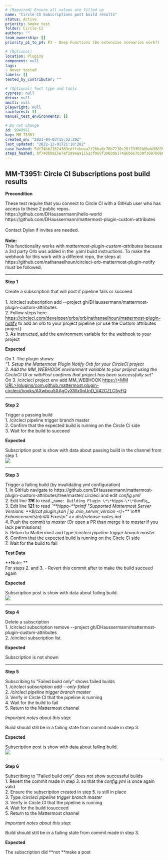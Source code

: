 ```yaml
---
# (Required) Ensure all values are filled up
name: "Circle CI Subscriptions post build results"
status: Active
priority: Smoke test
folder: Circle-CI
authors: ""
team_ownership: []
priority_p1_to_p4: P3 - Deep Functions (Do extensive scenarios work?)

# (Optional)
location: Plugins
component: null
tags:
- Never tested
labels: []
tested_by_contributor: ""

# (Optional) Test type and tools
cypress: null
detox: null
mmctl: null
playwright: null
rainforest: []
manual_test_environments: []

# Do not change
id: 9943911
key: MM-T3951
created_on: "2021-04-03T15:52:29Z"
last_updated: "2022-12-01T21:10:28Z"
case_hashed: 5df74bb21624369edffebeaa2f28ba0c76b7210c25f79302b0bd43883983744e1ce67efac60421b8c1f332dec65c6cea
steps_hashed: bf740bb915e7ef299aaa1152cf965f3980da174a6b667b30f169780e882d50979a328e445619acc0e9deb7ea877d1991
---
```


<!-- (Auto-generated) Based on frontmatter's "key" and "name" -->

## MM-T3951: Circle CI Subscriptions post build results

**Precondition**

These test require that you connect to Circle CI with a GitHub user who has access to these 2 public repos.\
https\://github.com/DHaussermann/hello-world\
https\://github.com/DHaussermann/mattermost-plugin-custom-attributes\
\
Contact Dylan if invites are needed.\
\
**Note:**\
This functionality works with _mattermost-plugin-custom-attributes_ because a 3rd party Orb was added in the .yaml build instructions. To make the webhook for this work with a different repo, the steps at https\://github.com/nathanaelhoun/circleci-orb-mattermost-plugin-notify must be followed.

---

**Step 1**

Create a subscription that will post if pipeline fails or succeed\
\
1\. /circleci subscription add --project gh/DHaussermann/mattermost-plugin-custom-attributes\
2\. Follow steps here <https://circleci.com/developer/orbs/orb/nathanaelhoun/mattermost-plugin-notify> to add an orb to your project pipeline (or use the Custom attributes project)\
3\. As instructed, add the environment variable for the webhook to your project

**Expected**

On 1. The plugin shows:\
_"1. Setup the Mattermost Plugin Notify Orb for your CircleCI project\
2\. Add the MM\_WEBHOOK environment variable to your project using the CircleCI UI or withPost confirms that project has been successfully set"_\
On 3. /circleci project env add MM\_WEBHOOK [https://\<MM URL>/plugins/com.github.mattermost.plugin-circleci/hooks/AXwbcu5XAgCyXWx0pUnD\_V42CZLC5yFQ](https://dkh-5-33-release.test.mattermost.cloud/plugins/com.github.mattermost.plugin-circleci/hooks/AXwbcu5XAgCyXWx0pUnD_V42CZLC5yFQ)

---

**Step 2**

Trigger a passing build\
1\. /circleci pipeline trigger branch master\
2\. Confirm that the expected build is running on the Circle Ci side\
3\. Wait for the build to succeed

**Expected**

Subscription post is show with data about passing build in the channel from step 1.\
![](https://cloudfront.tm4j.smartbear.com/tenant/ad722c15-e2a6-3788-82f3-92f99221f446/project/10302/embedded-f3277290f945470c4add5d21ef3dc7ca7b74388fc7152bfb6b99ae58c66a95a8-1617466205706-1617466205706.png)

---

**Step 3**

Trigger a failing build (by invalidating yml configuration)\
1\. In GitHub navigate to https\://github.com/DHaussermann/mattermost-plugin-custom-attributes/tree/master/.circleci and edit _config.yml_\
2\. Edit line _**116**_ to read \_`name: Building Plugin \*\*hippo-\*\*Bundle`\_\
3\. Edit line **121** to read _\`\*\*hippo-\*\*printf "Supported Mattermost Server Versions: \*\*$(cat plugin.json | jq .min\_server\_version -r)+\*\* \n## Enhancements\n\n## Fixes\n" >> dist/release-notes.md_\
4\. Push the commit to _master_ (Or open a PR than merge it to _master_ if you lack permissions)\
5\. Return to Mattermost and type _/circleci pipeline trigger branch master_\
6\. Confirm that the expected build is running on the Circle Ci side\
7\. Wait for the build to fail

**Test Data**

\*\*Note: \*\*\
For steps 2. and 3. - Revert this commit after to make the build succeed again

**Expected**

Subscription post is show with data about failing build.\
![](https://cloudfront.tm4j.smartbear.com/tenant/ad722c15-e2a6-3788-82f3-92f99221f446/project/10302/embedded-f3277290f945470c4add5d21ef3dc7ca7b74388fc7152bfb6b99ae58c66a95a8-1617466892719-1617466892719.png)

---

**Step 4**

Delete a subscription\
1\. /circleci subscription remove --project gh/DHaussermann/mattermost-plugin-custom-attributes\
2\. /circleci subscription list

**Expected**

Subscription is not shown

---

**Step 5**

Subscribing to "Failed build only" shows failed builds\
1\. _/circleci subscription add --only-failed_\
2\. _/circleci pipeline trigger branch master_\
3\. Verify in Circle CI that the pipeline is running\
4\. Wait for the build to fail\
5\. Return to the Mattermost channel

_Important notes about this step:_

Build should still be in a failing state from commit made in step 3.

**Expected**

Subscription post is show with data about failing build.\
![](https://cloudfront.tm4j.smartbear.com/tenant/ad722c15-e2a6-3788-82f3-92f99221f446/project/10302/embedded-f3277290f945470c4add5d21ef3dc7ca7b74388fc7152bfb6b99ae58c66a95a8-1617466892719-1617466892719.png)

---

**Step 6**

Subscribing to "Failed build only" does not show successful builds\
1\. Revert the commit made in step 3. so that the _config.yml_ is once again valid\
2\. Ensure the subscription created in step 5. is still in place\
3\. Type _/circleci pipeline trigger branch master_\
3\. Verify in Circle CI that the pipeline is running\
4\. Wait for the build tosucceed\
5\. Return to the Mattermost channel

_Important notes about this step:_

Build should still be in a failing state from commit made in step 3.

**Expected**

The subscription did \*\*not \*\*make a post
